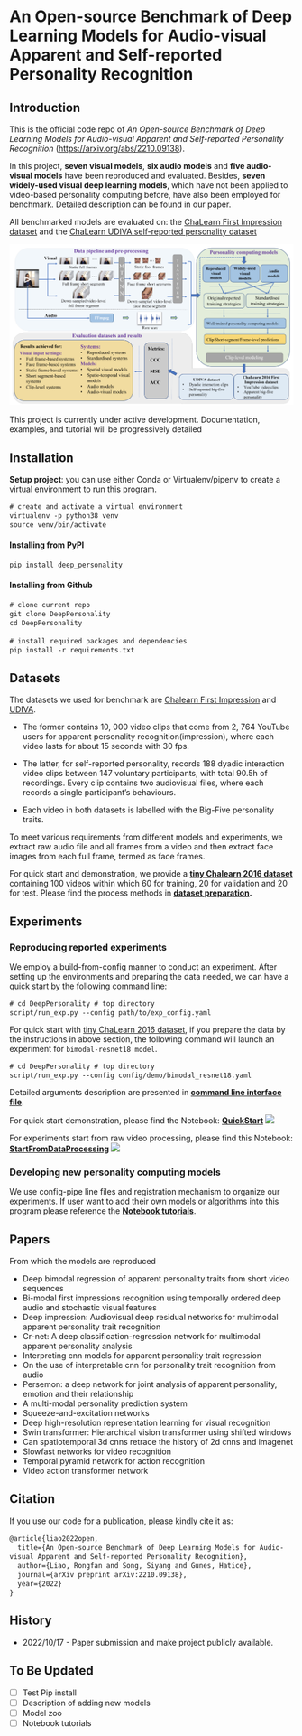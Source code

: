 # An Open-source Benchmark of Deep Learning Models for Audio-visual Apparent and Self-reported Personality Recognition
## Introduction
This is the official code repo of *An Open-source Benchmark of Deep Learning Models for Audio-visual Apparent and Self-reported Personality Recognition* (https://arxiv.org/abs/2210.09138).

In this project, **seven visual models**, **six audio models** and **five audio-visual models** have been reproduced 
and evaluated. Besides, **seven widely-used visual deep learning models**, which have not been applied to video-based 
personality computing before, have also been employed for benchmark. Detailed description can be found in our paper.

All benchmarked models are evaluated on: 
the [ChaLearn First Impression dataset](https://chalearnlap.cvc.uab.cat/dataset/24/description/#) and
the [ChaLearn UDIVA self-reported personality dataset](https://chalearnlap.cvc.uab.es/dataset/41/description/#)


<center>
<img src="docs/figures/pipeline.png" />
</center>

This project is currently under active development. Documentation, examples, and tutorial will be progressively detailed


## Installation
 **Setup project**: you can use either Conda or Virtualenv/pipenv to create a virtual environment to run this program.

```shell
# create and activate a virtual environment
virtualenv -p python38 venv
source venv/bin/activate
````

#### Installing from PyPI

```shell
pip install deep_personality
``` 

#### Installing from Github
```shell
# clone current repo
git clone DeepPersonality
cd DeepPersonality

# install required packages and dependencies
pip install -r requirements.txt
```


## Datasets 

The datasets we used for benchmark are [Chalearn First Impression](https://chalearnlap.cvc.uab.cat/dataset/24/description/#) 
and [UDIVA](https://chalearnlap.cvc.uab.es/dataset/41/description/#). 

- The former contains  10, 000 video clips that come from 2, 764 YouTube users for apparent personality recognition(impression), 
where each video lasts for about 15 seconds with 30 fps. 

- The latter, for self-reported personality, records 188 dyadic 
interaction video clips between 147 voluntary participants, with total 90.5h of recordings. Every clip contains two audiovisual files, where each records a single participant’s behaviours. 

- Each video in both datasets is labelled with the Big-Five personality traits. 


To meet various requirements from different models and experiments, we extract raw audio file and all frames from a video
and then extract face images from each full frame, termed as face frames. 

For quick start and demonstration, we provide a
**[tiny Chalearn 2016 dataset](https://drive.google.com/file/d/1S87nJFLz9ygzw2Ep_rJUXzzWFfdz15an/view?usp=sharing)** 
containing 100 videos within which 60 for training, 20 for validation and 20 for test. Please find the process methods in 
**[dataset preparation](datasets/README.md).**


## Experiments
### Reproducing reported experiments
We employ a build-from-config manner to conduct an experiment. After setting up the environments and preparing the data needed,
we can have a quick start by the following command line:
```shell
# cd DeepPersonality # top directory 
script/run_exp.py --config path/to/exp_config.yaml 
```
For quick start with [tiny ChaLearn 2016 dataset](https://drive.google.com/file/d/1S87nJFLz9ygzw2Ep_rJUXzzWFfdz15an/view?usp=sharing),
if you prepare the data by the instructions in above section, the following command will launch an experiment for `bimodal-resnet18 model`.
```shell
# cd DeepPersonality # top directory
script/run_exp.py --config config/demo/bimodal_resnet18.yaml
```
Detailed arguments description are presented in  **[command line interface file](docs/Command_line_interface.md)**.


For quick start demonstration, please find the Notebook:
**[QuickStart](https://colab.research.google.com/drive/1QgISDUbLN0UFFK78e5Zmwcyfn8xtpr3o?usp=sharing)**
![](https://colab.research.google.com/assets/colab-badge.svg)

For experiments start from raw video processing, please find this Notebook:
**[StartFromDataProcessing](https://colab.research.google.com/drive/1_YThB_O1nO4y9zK6AHOUEx-a2zb_ba9y?usp=sharing)**
![](https://colab.research.google.com/assets/colab-badge.svg)

### Developing new personality computing models
We use config-pipe line files and registration mechanism to organize our experiments. If user want to add their own 
models or algorithms into this program please reference the **[Notebook tutorials]()**.




## Papers 
From which the models are reproduced

- Deep bimodal regression of apparent personality traits from short video sequences
- Bi-modal first impressions recognition using temporally ordered deep audio and stochastic visual features
- Deep impression: Audiovisual deep residual networks for multimodal apparent personality trait recognition
- Cr-net: A deep classification-regression network for multimodal apparent personality analysis
- Interpreting cnn models for apparent personality trait regression
- On the use of interpretable cnn for personality trait recognition from audio
- Persemon: a deep network for joint analysis of apparent personality, emotion and their relationship
- A multi-modal personality prediction system
- Squeeze-and-excitation networks
- Deep high-resolution representation learning for visual recognition
- Swin transformer: Hierarchical vision transformer using shifted windows
- Can spatiotemporal 3d cnns retrace the history of 2d cnns and imagenet
- Slowfast networks for video recognition
- Temporal pyramid network for action recognition
- Video action transformer network


## Citation

If you use our code for a publication, please kindly cite it as:
```
@article{liao2022open,
  title={An Open-source Benchmark of Deep Learning Models for Audio-visual Apparent and Self-reported Personality Recognition},
  author={Liao, Rongfan and Song, Siyang and Gunes, Hatice},
  journal={arXiv preprint arXiv:2210.09138},
  year={2022}
}
```

## History
- 2022/10/17 - Paper submission and make project publicly available.

## To Be Updated

[//]: # (- [ ] Detailed Data prepare pipeline description)
- [ ] Test Pip install
- [ ] Description of adding new models
- [ ] Model zoo
- [ ] Notebook tutorials
